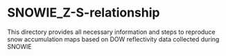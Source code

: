 # SNOWIE_Z-S-relationship
This directory provides all necessary information and steps to reproduce snow accumulation maps based on DOW reflectivity data collected during SNOWIE
